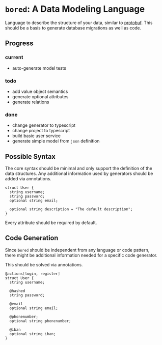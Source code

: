# `bored`: A Data Modeling Language

Language to describe the structure of your data, similar to [protobuf].
This should be a basis to generate database migrations as well as code.

## Progress

### current

- auto-generate model tests

### todo

- add value object semantics
- generate optional attributes
- generate relations

### done

- change generator to typescript
- change project to typescript
- build basic user service
- generate simple model from `json` definition

## Possible Syntax

The core syntax should be minimal and only support the definition of the
data structures.
Any additional information used by generators should be
added via annotations.

```
struct User {
  string username;
  string password;
  optional string email;

  optional string description = "The default description";
}
```

Every attribute should be required by default.

## Code Generation

Since `bored` should be independent from any language or code pattern,
there might be additional information needed for a specific code generator.

This should be solved via annotations.

```
@actions[login, register]
struct User {
  string username;

  @hashed
  string password;

  @email
  optional string email;

  @phonenumber;
  optional string phonenumber;

  @iban
  optional string iban;
}
```

[protobuf]: https://developers.google.com/protocol-buffers/
